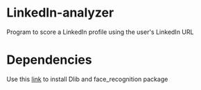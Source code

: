 # LinkedIn-analyzer

Program to score a LinkedIn profile using the user's LinkedIn URL

# Dependencies

Use this [link](https://gist.github.com/MikeTrizna/4964278bb6378de72ba4b195553a3954) to install Dlib and face_recognition package
